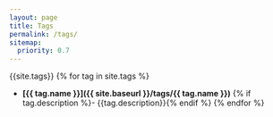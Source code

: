 ```yaml
---
layout: page
title: Tags
permalink: /tags/
sitemap:
  priority: 0.7
---
```

{{site.tags}}
{% for tag in site.tags %}
* **[{{ tag.name }}]({{ site.baseurl }}/tags/{{ tag.name }})** {% if tag.description %}- {{tag.description}}{% endif %}
{% endfor %}
